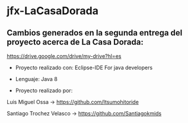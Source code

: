 # jfx-LaCasaDorada

## Cambios generados en la segunda entrega del proyecto acerca de La Casa Dorada:

https://drive.google.com/drive/my-drive?hl=es

* Proyecto realizado con:
Eclipse-IDE For java developers

* Lenguaje:
Java 8 

* Proyecto realizado por:

Luis Miguel Ossa -> https://github.com/Itsumohitoride

Santiago Trochez Velasco -> https://github.com/Santiagokmids
